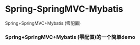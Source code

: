 # Spring-SpringMVC-Mybatis
Spring+SpringMVC+Mybatis (零配置)
  ### Spring+SpringMVC+Mybatis (零配置)的一个简单demo
